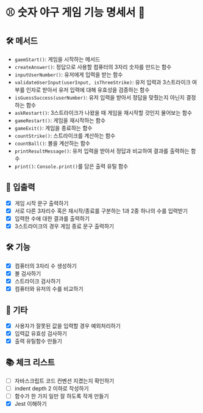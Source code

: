 # ⚾️ 숫자 야구 게임 기능 명세서 📖

## 🛠 메서드

- `gaemStart()`: 게임을 시작하는 메서드
- `createAnswer()`: 정답으로 사용할 컴퓨터의 3자리 숫자를 만드는 함수
- `inputUserNumber()`: 유저에게 입력을 받는 함수
- `validateUserInput(userInput, isThreeStrike)`: 유저 입력과 3스트라이크 여부를 인자로 받아서 유저 입력에 대해 유효성을 검증하는 함수
- `isGuessSuccess(userNumber)`: 유저 입력을 받아서 정답을 맞췄는지 아닌지 결정하는 함수
- `askRestart()`: 3스트라이크가 나왔을 때 게임을 재시작할 것인지 물어보는 함수
- `gameRestart()`: 게임을 재시작하는 함수
- `gameExit()`: 게임을 종료하는 함수
- `countStrike()`: 스트라이크를 계산하는 함수
- `countBall()`: 볼을 계산하는 함수
- `printResultMessage()`: 유저 입력을 받아서 정답과 비교하여 결과를 출력하는 함수
- `print()`: `Console.print()`를 담은 출력 유틸 함수

## 🚀 입출력

- [x] 게임 시작 문구 출력하기
- [x] 서로 다른 3자리수 혹은 재시작/종료를 구분하는 1과 2중 하나의 수를 입력받기
- [x] 입력한 수에 대한 결과를 출력하기
- [x] 3스트라이크의 경우 게임 종료 문구 출력하기

## 🛠 기능

- [x] 컴퓨터의 3자리 수 생성하기
- [x] 볼 검사하기
- [x] 스트라이크 검사하기
- [x] 컴퓨터와 유저의 수를 비교하기

## 🎸 기타

- [x] 사용자가 잘못된 값을 입력할 경우 예외처리하기
- [x] 입력값 유효성 검사하기
- [x] 출력 유틸함수 만들기

## 📚 체크 리스트

- [ ] 자바스크립트 코드 컨벤션 지켰는지 확인하기
- [ ] indent depth 2 이하로 작성하기
- [ ] 함수가 한 가지 일만 잘 하도록 작게 만들기
- [x] Jest 이해하기
